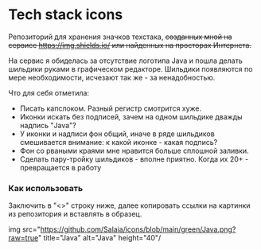 # Tech stack icons

Репозиторий для хранения значков техстака, ~~созданных мной на сервисе https://img.shields.io/ или найденных на просторах Интернета.~~

На сервис я обиделась за отсутствие логотипа Java и пошла делать шильдики руками в графическом редакторе.
Шильдики появляются по мере необходимости, исчезают так же - за ненадобностью.

Что для себя отметила:
* Писать капслоком. Разный регистр смотрится хуже.
* Иконки искать без подписей, зачем на одном шильдике дважды надпись "Java"?
* У иконки и надписи фон общий, иначе в ряде шильдиков смешивается внимание: к какой иконке - какая подпись?
* Фон со рваными краями мне нравится больше сплошной заливки.
* Сделать пару-тройку шильдиков - вполне приятно. Когда их 20+ - превращается в работу

### Как использовать

Заключить в "<>" строку ниже, далее копировать ссылки на картинки из репозитория и вставлять в образец.

img src="https://github.com/Salaia/icons/blob/main/green/Java.png?raw=true" title="Java" alt="Java" height="40"/
